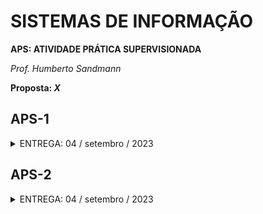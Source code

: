 # SISTEMAS DE INFORMAÇÃO

**APS: ATIVIDADE PRÁTICA SUPERVISIONADA**

*Prof. Humberto Sandmann*

**Proposta: *X***

## APS-1
<details>
<summary>ENTREGA: 04 / setembro / 2023</summary>

### Introdução

Teste

### Aquisição de dados da BOVESPA

### O que deve ser realizado?

### O que deve ser entregue?
teste

</details>

## APS-2
<details>
<summary>ENTREGA: 04 / setembro / 2023</summary>

### Introdução

Teste

### Aquisição de dados da BOVESPA

### O que deve ser realizado?

### O que deve ser entregue?
teste

</details>
